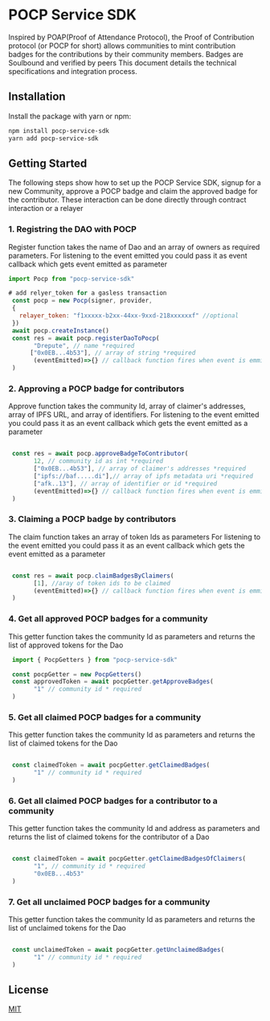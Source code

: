 # POCP Service SDK

Inspired by POAP(Proof of Attendance Protocol), the Proof of Contribution protocol (or POCP for short) allows communities to mint contribution badges for the contributions by their community members.
Badges are Soulbound and verified by peers
This document details the technical specifications and integration process. 


## Installation

Install the package with yarn or npm:

```bash
npm install pocp-service-sdk
yarn add pocp-service-sdk
```

## Getting Started

The following steps show how to set up the POCP Service SDK, signup for a new Community, approve a POCP badge and claim the approved badge for the contributor. These interaction can be done directly through contract interaction or a relayer

### 1. Registring the DAO with POCP

Register function takes the name of Dao and an array of owners as required parameters. For listening to the event emitted you could pass it as event callback which gets event emitted as parameter

```javascript
import Pocp from "pocp-service-sdk"

# add relyer_token for a gasless transaction
 const pocp = new Pocp(signer, provider,
 {
   relayer_token: "f1xxxxx-b2xx-44xx-9xxd-218xxxxxxf" //optional
 })
 await pocp.createInstance()
 const res = await pocp.registerDaoToPocp(
       "Drepute", // name *required
      ["0x0EB...4b53"], // array of string *required 
       (eventEmitted)=>{} // callback function fires when event is emmitted
 )
```

### 2. Approving a POCP badge for contributors
Approve function takes the community Id, array of claimer's addresses, array of IPFS URL, and array of identifiers. For listening to the event emitted you could pass it as an event callback which gets the event emitted as a parameter

```javascript

 const res = await pocp.approveBadgeToContributor(
       12, // community id as int *required
       ["0x0EB...4b53"], // array of claimer's addresses *required
       ["ipfs://baf.....di"],// array of ipfs metadata uri *required
       ["afk..13"], // array of identifier or id *required
       (eventEmitted)=>{} // callback function fires when event is emmitted
 )
```

### 3. Claiming a POCP badge by contributors
The claim function takes an array of token Ids as parameters For listening to the event emitted you could pass it as an event callback which gets the event emitted as a parameter

```javascript

 const res = await pocp.claimBadgesByClaimers(
       [1], //aray of token ids to be claimed
       (eventEmitted)=>{} // callback function fires when event is emmitted
 )
```

### 4. Get all approved POCP badges for a community
This getter function takes the community Id as parameters and returns the list of approved tokens for the Dao

```javascript
 import { PocpGetters } from "pocp-service-sdk"

 const pocpGetter = new PocpGetters()
 const approvedToken = await pocpGetter.getApproveBadges(
       "1" // community id * required
 )
```
### 5. Get all claimed POCP badges for a community
This getter function takes the community Id as parameters and returns the list of claimed tokens for the Dao

```javascript

 const claimedToken = await pocpGetter.getClaimedBadges(
       "1" // community id * required
 )
```
### 6. Get all claimed POCP badges for a contributor to a community
This getter function takes the community Id and address as parameters and returns the list of claimed tokens for the contributor of a Dao

```javascript

 const claimedToken = await pocpGetter.getClaimedBadgesOfClaimers(
       "1", // community id * required
       "0x0EB...4b53"
 )
```
### 7. Get all unclaimed POCP badges for a community
This getter function takes the community Id as parameters and returns the list of unclaimed tokens for the Dao

```javascript

 const unclaimedToken = await pocpGetter.getUnclaimedBadges(
       "1" // community id * required
 )
```


## License
[MIT](https://choosealicense.com/licenses/mit/)
